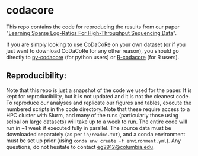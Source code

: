 # codacore

This repo contains the code for reproducing the results from our paper "[Learning Sparse Log-Ratios For High-Throughput Sequencing Data](https://www.biorxiv.org/content/10.1101/2021.02.11.430695v1)".

If you are simply looking to use CoDaCoRe on your own dataset (or if you just want to download CoDaCoRe for any other reason), you should go directly to [py-codacore](https://github.com/egr95/py-codacore) (for python users) or [R-codacore](https://github.com/egr95/R-codacore) (for R users). 

## Reproducibility:

Note that this repo is just a snapshot of the code we used for the paper. It is kept for reproducibility, but it is not updated and it is not the cleanest code. To reproduce our analyses and replicate our figures and tables, execute the numbered scripts in the code directory. Note that these require access to a HPC cluster with Slurm, and many of the runs (particularly those using selbal on large datasets) will take up to a week to run. The entire code will run in ~1 week if executed fully in parallel. The source data must be downloaded separately (as per ```in/readme.txt```), and a conda environment must be set up prior (using ```conda env create -f environment.yml```). Any questions, do not hesitate to contact <eg2912@columbia.edu>.

